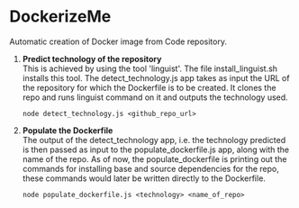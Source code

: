 <h1> DockerizeMe </h1>

Automatic creation of Docker image from Code repository.

1. <b>Predict technology of the repository</b></br>
    This is achieved by using the tool 'linguist'. The file install_linguist.sh installs this tool. The detect_technology.js     app takes as input the URL of the repository for which the Dockerfile is to be created. It clones the repo and runs          linguist command on it and outputs the technology used.

    ```
    node detect_technology.js <github_repo_url>
    ```
2. <b>Populate the Dockerfile</b></br>
    The output of the detect_technology app, i.e. the technology predicted is then passed as input to the                        populate_dockerfile.js app, along with the name of the repo. As of now, the populate_dockerfile is printing out the          commands for installing base and source dependencies for the repo, these commands would later be written directly to the     Dockerfile.

    ```
    node populate_dockerfile.js <technology> <name_of_repo>
    ```

